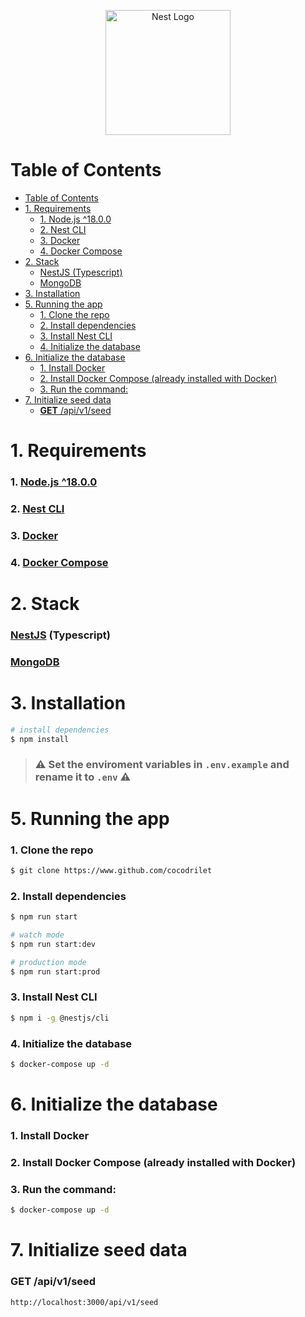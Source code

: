 <p align="center">
  <a href="http://nestjs.com/" target="blank"><img src="https://nestjs.com/img/logo-small.svg" width="200" alt="Nest Logo" /></a>
</p>

# Table of Contents

- [Table of Contents](#table-of-contents)
- [1. Requirements](#1-requirements)
    - [1. Node.js ^18.0.0](#1-nodejs-1800)
    - [2. Nest CLI](#2-nest-cli)
    - [3. Docker](#3-docker)
    - [4. Docker Compose](#4-docker-compose)
- [2. Stack](#2-stack)
    - [NestJS (Typescript)](#nestjs-typescript)
    - [MongoDB](#mongodb)
- [3. Installation](#3-installation)
- [5. Running the app](#5-running-the-app)
    - [1. Clone the repo](#1-clone-the-repo)
    - [2. Install dependencies](#2-install-dependencies)
    - [3. Install Nest CLI](#3-install-nest-cli)
    - [4. Initialize the database](#4-initialize-the-database)
- [6. Initialize the database](#6-initialize-the-database)
    - [1. Install Docker](#1-install-docker)
    - [2. Install Docker Compose (already installed with Docker)](#2-install-docker-compose-already-installed-with-docker)
    - [3. Run the command:](#3-run-the-command)
- [7. Initialize seed data](#7-initialize-seed-data)
    - [**GET** /api/v1/seed](#get-apiv1seed)

# 1. Requirements

### 1. [Node.js ^18.0.0](https://nodejs.org/en/download/)

### 2. [Nest CLI](https://docs.nestjs.com/cli/overview)

### 3. [Docker](https://docs.docker.com/get-docker/)

### 4. [Docker Compose](https://docs.docker.com/compose/install/)

# 2. Stack

### [NestJS](https://nestjs.com/) (Typescript)

### [MongoDB](https://www.mongodb.com/)

# 3. Installation

```bash
# install dependencies
$ npm install
```

> ### ⚠️ Set the enviroment variables in `.env.example` and rename it to `.env` ⚠️

# 5. Running the app

### 1. Clone the repo

```bash
$ git clone https://www.github.com/cocodrilet
```

### 2. Install dependencies

```bash
$ npm run start

# watch mode
$ npm run start:dev

# production mode
$ npm run start:prod
```

### 3. Install Nest CLI

```bash
$ npm i -g @nestjs/cli
```

### 4. Initialize the database

```bash
$ docker-compose up -d
```

# 6. Initialize the database

### 1. Install Docker

### 2. Install Docker Compose (already installed with Docker)

### 3. Run the command:

```bash
$ docker-compose up -d
```

# 7. Initialize seed data

### **GET** /api/v1/seed

```bash
http://localhost:3000/api/v1/seed
```

<!-- ## Test

```bash
# unit tests
$ npm run test

# e2e tests
$ npm run test:e2e

# test coverage
$ npm run test:cov
``` -->
